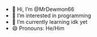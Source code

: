- 👋 Hi, I’m @MrDewmon66
- 👀 I’m interested in programming
- 🌱 I’m currently learning idk yet
- 😄 Pronouns: He/Him


<!---
DewDevelops/DewDevelops is a ✨ special ✨ repository because its `README.md` (this file) appears on your GitHub profile.
You can click the Preview link to take a look at your changes.
--->
